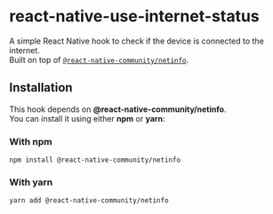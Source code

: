 # react-native-use-internet-status

A simple React Native hook to check if the device is connected to the internet.  
Built on top of [`@react-native-community/netinfo`](https://github.com/react-native-netinfo/react-native-netinfo).

## Installation

This hook depends on **@react-native-community/netinfo**.  
You can install it using either **npm** or **yarn**:

### With npm
```
npm install @react-native-community/netinfo
```

### With yarn
```
yarn add @react-native-community/netinfo
```

